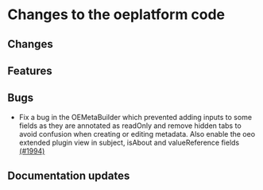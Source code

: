 <!--
SPDX-FileCopyrightText: 2025 Jonas Huber <https://github.com/jh-RLI> © Reiner Lemoine Institut

SPDX-License-Identifier: CC0-1.0
-->


# Changes to the oeplatform code

## Changes

## Features

## Bugs

- Fix a bug in the OEMetaBuilder which prevented adding inputs to some fields as they are annotated as readOnly and remove hidden tabs to avoid confusion when creating or editing metadata. Also enable the oeo extended plugin view in subject, isAbout and valueReference fields [(#1994)](https://github.com/OpenEnergyPlatform/oeplatform/pull/1994)

## Documentation updates
